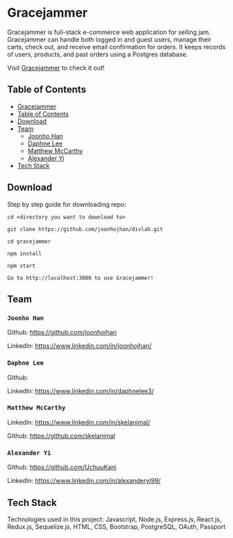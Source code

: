 # Gracejammer
Gracejammer is full-stack e-commerce web application for selling jam. Gracejammer can handle both logged in and guest users, manage their carts, check out, and receive email confirmation for orders. It keeps records of users, products, and past orders using a Postgres database.

Visit [Gracejammer](https://gracejammer.herokuapp.com) to check it out!

## Table of Contents

- [Gracejammer](#Gracejammer)
- [Table of Contents](#Table-of-Contents)
- [Download](#Download)
- [Team](#Team)
  - [Joonho Han](#Joonho-Han)
  - [Daphne Lee](#Daphne-Lee)
  - [Matthew McCarthy](#Matthew-McCarthy)
  - [Alexander Yi](#Alexander-Yi)
- [Tech Stack](#Tech-Stack)

## Download

Step by step guide for downloading repo:

```
cd <directory you want to download to>

git clone https://github.com/joonhojhan/divlab.git

cd gracejammer

npm install

npm start

Go to http://localhost:3000 to use Gracejammer!
```

## Team

### `Joonho Han`

Github: https://github.com/joonhojhan

LinkedIn: https://www.linkedin.com/in/joonhojhan/

### `Daphne Lee`

Github: 

LinkedIn: https://www.linkedin.com/in/daphnelee3/

### `Matthew McCarthy`

LinkedIn: https://www.linkedin.com/in/skelanimal/

Github: https://github.com/skelanimal

### `Alexander Yi`

Github: https://github.com/UchuuKani

LinkedIn: https://www.linkedin.com/in/alexanderyi99/

## Tech Stack

Technologies used in this project: Javascript, Node.js, Express.js, React.js, Redux.js, Sequelize.js, HTML, CSS, Bootstrap, PostgreSQL, OAuth, Passport
